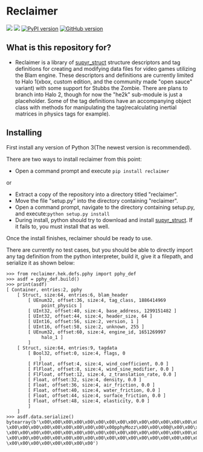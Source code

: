 # Reclaimer
[![](https://img.shields.io/pypi/dm/reclaimer)](https://pypistats.org/packages/reclaimer)
![](https://ci.appveyor.com/api/projects/status/github/Sigmmma/reclaimer?svg=true)
[![PyPI version](https://badge.fury.io/py/reclaimer.svg)](https://pypi.org/project/reclaimer/)
[![GitHub version](https://badge.fury.io/gh/Sigmmma%2Freclaimer.svg)](https://github.com/Sigmmma/reclaimer)

## What is this repository for?

* Reclaimer is a library of [supyr_struct](https://github.com/Sigmmma/supyr_struct) structure descriptors and tag definitions for creating and modifying data files for video games utilizing the Blam engine. These descriptors and definitions are currently limited to Halo 1(xbox, custom edition, and the community made "open sauce" variant) with some support for Stubbs the Zombie. There are plans to branch into Halo 2, though for now the "he2k" sub-module is just a placeholder. Some of the tag definitions have an accompanying object class with methods for manipulating the tag(recalculating inertial matrices in physics tags for example).

## Installing

First install any version of Python 3(The newest version is recommended).

There are two ways to install reclaimer from this point:

*    Open a command prompt and execute ```pip install reclaimer```

or

*    Extract a copy of the repository into a directory titled "reclaimer".
*    Move the file "setup.py" into the directory containing "reclaimer".
*    Open a command prompt, navigate to the directory containing setup.py, and execute:```python setup.py install```
*    During install, python should try to download and install [supyr_struct](https://github.com/Sigmmma/supyr_struct). If it fails to, you must install that as well.

Once the install finishes, reclaimer should be ready to use.

There are currently no test cases, but you should be able to directly import any tag definition from the python interpreter, build it, give it a filepath, and serialize it as shown below:
```
>>> from reclaimer.hek.defs.pphy import pphy_def
>>> asdf = pphy_def.build()
>>> print(asdf)
[ Container, entries:2, pphy
    [ Struct, size:64, entries:6, blam_header
        [ UEnum32, offset:36, size:4, tag_class, 1886414969
             point_physics ]
        [ UInt32, offset:40, size:4, base_address, 1299151482 ]
        [ UInt32, offset:44, size:4, header_size, 64 ]
        [ UInt16, offset:56, size:2, version, 1 ]
        [ UInt16, offset:58, size:2, unknown, 255 ]
        [ UEnum32, offset:60, size:4, engine_id, 1651269997
             halo_1 ]
        ]
    [ Struct, size:64, entries:9, tagdata
        [ Bool32, offset:0, size:4, flags, 0
            ]
        [ FlFloat, offset:4, size:4, wind_coefficient, 0.0 ]
        [ FlFloat, offset:8, size:4, wind_sine_modifier, 0.0 ]
        [ FlFloat, offset:12, size:4, z_translation_rate, 0.0 ]
        [ Float, offset:32, size:4, density, 0.0 ]
        [ Float, offset:36, size:4, air_friction, 0.0 ]
        [ Float, offset:40, size:4, water_friction, 0.0 ]
        [ Float, offset:44, size:4, surface_friction, 0.0 ]
        [ Float, offset:48, size:4, elasticity, 0.0 ]
        ]
    ]
>>> asdf.data.serialize()
bytearray(b'\x00\x00\x00\x00\x00\x00\x00\x00\x00\x00\x00\x00\x00\x00\x00\x00\x00\x00\x00\x00\x00\x00\x00\x00\x00\x00
\x00\x00\x00\x00\x00\x00\x00\x00\x00\x00pphyMozz\x00\x00\x00@\x00\x00\x00\x00\x00\x00\x00\x00\x00\x01\x00\xffblam
\x00\x00\x00\x00\x00\x00\x00\x00\x00\x00\x00\x00\x00\x00\x00\x00\x00\x00\x00\x00\x00\x00\x00\x00\x00\x00\x00\x00
\x00\x00\x00\x00\x00\x00\x00\x00\x00\x00\x00\x00\x00\x00\x00\x00\x00\x00\x00\x00\x00\x00\x00\x00\x00\x00\x00\x00
\x00\x00\x00\x00\x00\x00\x00\x00')
```
